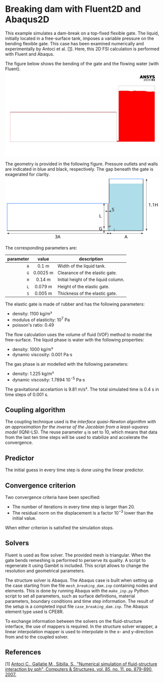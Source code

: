 # Breaking dam with Fluent2D and Abaqus2D

This example simulates a dam-break on a top-fixed flexible gate.
The liquid, initially located in a free-surface tank, imposes a variable pressure on the bending flexible gate.
This case has been examined numerically and experimentally by Antoci et al. [[1](#1)].
Here, this 2D FSI calculation is performed with Fluent and Abaqus.

The figure below shows the bending of the gate and the flowing water (with Fluent).
![breaking_dam_animation](images/breaking_dam_phase.gif "Animation of the bending of the breaking dam and the flowing liquid with Fluent")

The geometry is provided in the following figure. Pressure outlets and walls are indicated in blue and black, respectively.
The gap beneath the gate is exagerated for clarity.
![breaking_dam_geometry](images/breaking_dam_geometry.svg "Breaking dam geometry")
 
The corresponding parameters are:

parameter|value|description
---:|:---:|---
`A`|0.1 m|Width of the liquid tank.
`G`|0.0025 m|Clearance of the elastic gate.
`H`|0.14 m|Initial height of the liquid column.
`L`|0.079 m|Height of the elastic gate.
`S`|0.005 m|Thickness of the elastic gate.

The elastic gate is made of rubber and has the following parameters:

-   density: 1100 kg/m³
-   modulus of elasticity: 10$^7$ Pa
-   poisson's ratio: 0.49
    
The flow calculation uses the volume of fluid (VOF) method to model the free-surface.
The liquid phase is water with the following properties:

-   density: 1000 kg/m³
-   dynamic viscosity: 0.001 Pa$\cdot$s

The gas phase is air modelled with the following parameters:

-   density: 1.225 kg/m³
-   dynamic viscosity: 1.7894 10$^{-5}$ Pa$\cdot$s

The gravitational accelartion is 9.81 m/s².
The total simulated time is 0.4 s in time steps of 0.001 s.

## Coupling algorithm

The coupling technique used is the *interface quasi-Newton algorithm with an approximation for the inverse of the Jacobian from a least-squares model* (IQNI-LS).
The reuse parameter `q` is set to 10, which means that data from the last ten time steps will be used to stabilize and accelerate the convergence.

## Predictor

The initial guess in every time step is done using the linear predictor.

## Convergence criterion

Two convergence criteria have been specified:

-   The number of iterations in every time step is larger than 20.
-   The residual norm on the displacement is a factor $10^{-3}$ lower than the initial value.

When either criterion is satisfied the simulation stops.

## Solvers

Fluent is used as flow solver.
The provided mesh is triangular. When the gate bends remeshing is performed to perserve its quality.
A script to regenerate it using Gambit is included. This script allows to change the resolution and geometrical parameters.

The structure solver is Abaqus.
The Abaqus case is built when setting up the case starting from the file *`mesh_breaking_dam.inp`* containing nodes and elements.
This is done by running Abaqus with the *`make_inp.py`* Python script to set all parameters, such as surface definitions, material parameters, boundary conditions and time step information.
The result of the setup is a completed input file *`case_breaking_dam.inp`*.
The Abaqus element type used is CPE8R.

To exchange information between the solvers on the fluid-structure interface, the use of mappers is required.
In the structure solver wrapper, a linear interpolation mapper is used to interpolate in the x- and y-direction from and to the coupled solver.

## References
<a id="1">[1]</a>
[Antoci C., Gallatie M., Sibilla, S., "Numerical simulation of fluid-structure interaction by sph", Computers & Structures, vol. 85, no. 11, pp. 879-890, 2007.](https://doi.org/10.1007/3-540-34596-5_15)